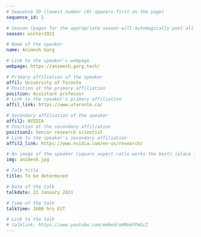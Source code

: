 ```yaml
---
# Sequence ID (lowest number (0) appears first on the page)
sequence_id: 1

# Season (pages for the appropriate season will automagically pool all speakers that gave a talk in the season)
season: winter2021

# Name of the speaker
name: Animesh Garg

# Link to the speaker's webpage
webpage: https://animesh.garg.tech/

# Primary affiliation of the speaker
affil: University of Toronto
# Position at the primary affiliation
position: Assistant professor
# Link to the speaker's primary affiliation
affil_link: https://www.utoronto.ca/

# Secondary affiliation of the speaker
affil2: NVIDIA
# Position at the secondary affiliation
position2: Senior research scientist
# Link to the speaker's secondary affiliation
affil2_link: https://www.nvidia.com/en-us/research/

# An image of the speaker (square aspect ratio works the best) (place in the `assets/img/speakers` directory)
img: animesh.jpg

# Talk title
title: To be determined

# Date of the talk
talkdate: 22 January 2021

# Time of the talk
talktime: 1600 hrs EST

# Link to the talk
# talklink: https://www.youtube.com/embed/oHMukFPmGcI
---
```


<!-- Whatever you write below will be disregarded -->
